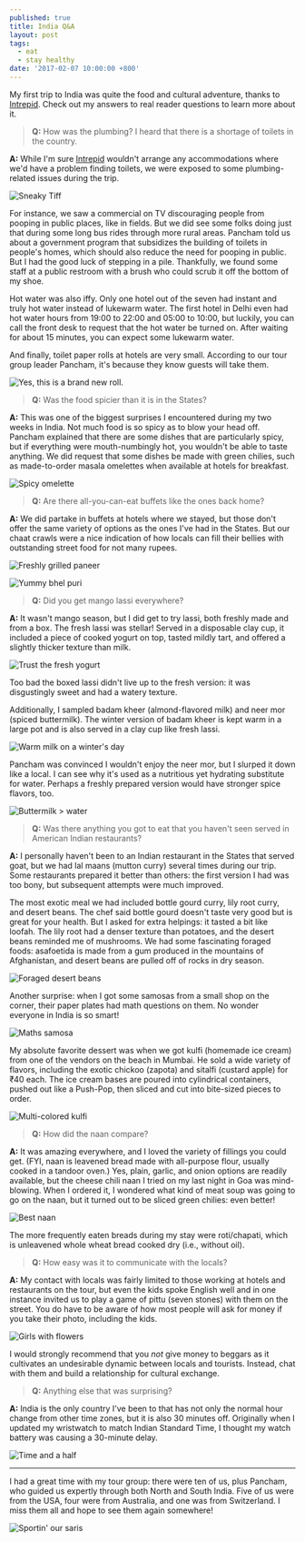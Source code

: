```yaml
---
published: true
title: India Q&A
layout: post
tags:
  - eat
  - stay healthy
date: '2017-02-07 10:00:00 +800'
---
```

My first trip to India was quite the food and cultural adventure, thanks to [Intrepid][intrepid]. Check out my answers to real reader questions to learn more about it.

<!--more-->

> **Q:** How was the plumbing? I heard that there is a shortage of toilets in the country.

**A:** While I'm sure [Intrepid][intrepid] wouldn't arrange any accommodations where we'd have a problem finding toilets, we were exposed to some plumbing-related issues during the trip.

![Sneaky Tiff]({{site.baseurl}}/images/2017/02/07-india-qa/public-urinals.jpg)

For instance, we saw a commercial on TV discouraging people from pooping in public places, like in fields. But we did see some folks doing just that during some long bus rides through more rural areas. Pancham told us about a government program that subsidizes the building of toilets in people's homes, which should also reduce the need for pooping in public. But I had the good luck of stepping in a pile. Thankfully, we found some staff at a public restroom with a brush who could scrub it off the bottom of my shoe.

Hot water was also iffy. Only one hotel out of the seven had instant and truly hot water instead of lukewarm water. The first hotel in Delhi even had hot water hours from 19:00 to 22:00 and 05:00 to 10:00, but luckily, you can call the front desk to request that the hot water be turned on. After waiting for about 15 minutes, you can expect some lukewarm water.

And finally, toilet paper rolls at hotels are very small. According to our tour group leader Pancham, it's because they know guests will take them.

![Yes, this is a brand new roll.]({{site.baseurl}}/images/2017/02/07-india-qa/toilet-paper-roll.jpg)

> **Q:** Was the food spicier than it is in the States?

**A:** This was one of the biggest surprises I encountered during my two weeks in India. Not much food is so spicy as to blow your head off. Pancham explained that there are some dishes that are particularly spicy, but if everything were mouth-numbingly hot, you wouldn't be able to taste anything. We did request that some dishes be made with green chilies, such as made-to-order masala omelettes when available at hotels for breakfast.

![Spicy omelette]({{site.baseurl}}/images/2017/02/07-india-qa/masala-omelette.jpg)

> **Q:** Are there all-you-can-eat buffets like the ones back home?

**A:** We did partake in buffets at hotels where we stayed, but those don't offer the same variety of options as the ones I've had in the States. But our chaat crawls were a nice indication of how locals can fill their bellies with outstanding street food for not many rupees.

![Freshly grilled paneer]({{site.baseurl}}/images/2017/02/07-india-qa/tandoori-paneer.jpg)

![Yummy bhel puri]({{site.baseurl}}/images/2017/02/07-india-qa/bhel-puri.jpg)

> **Q:** Did you get mango lassi everywhere?

**A:** It wasn't mango season, but I did get to try lassi, both freshly made and from a box. The fresh lassi was stellar! Served in a disposable clay cup, it included a piece of cooked yogurt on top, tasted mildly tart, and offered a slightly thicker texture than milk.

![Trust the fresh yogurt]({{site.baseurl}}/images/2017/02/07-india-qa/fresh-lassi.jpg)

Too bad the boxed lassi didn't live up to the fresh version: it was disgustingly sweet and had a watery texture.

Additionally, I sampled badam kheer (almond-flavored milk) and neer mor (spiced buttermilk). The winter version of badam kheer is kept warm in a large pot and is also served in a clay cup like fresh lassi.

![Warm milk on a winter's day]({{site.baseurl}}/images/2017/02/07-india-qa/badam-kheer.jpg)

Pancham was convinced I wouldn't enjoy the neer mor, but I slurped it down like a local. I can see why it's used as a nutritious yet hydrating substitute for water. Perhaps a freshly prepared version would have stronger spice flavors, too.

![Buttermilk > water]({{site.baseurl}}/images/2017/02/07-india-qa/neer-mor.jpg)

> **Q:** Was there anything you got to eat that you haven't seen served in American Indian restaurants?

**A:** I personally haven't been to an Indian restaurant in the States that served goat, but we had lal maans (mutton curry) several times during our trip. Some restaurants prepared it better than others: the first version I had was too bony, but subsequent attempts were much improved.

The most exotic meal we had included bottle gourd curry, lily root curry, and desert beans. The chef said bottle gourd doesn't taste very good but is great for your health. But I asked for extra helpings: it tasted a bit like loofah. The lily root had a denser texture than potatoes, and the desert beans reminded me of mushrooms. We had some fascinating foraged foods: asafoetida is made from a gum produced in the mountains of Afghanistan, and desert beans are pulled off of rocks in dry season.

![Foraged desert beans]({{site.baseurl}}/images/2017/02/07-india-qa/desert-beans.jpg)

Another surprise: when I got some samosas from a small shop on the corner, their paper plates had math questions on them. No wonder everyone in India is so smart!

![Maths samosa]({{site.baseurl}}/images/2017/02/07-india-qa/samosa.jpg)

My absolute favorite dessert was when we got kulfi (homemade ice cream) from one of the vendors on the beach in Mumbai. He sold a wide variety of flavors, including the exotic chickoo (zapota) and sitalfi (custard apple) for ₹40 each. The ice cream bases are poured into cylindrical containers, pushed out like a Push-Pop, then sliced and cut into bite-sized pieces to order.

![Multi-colored kulfi]({{site.baseurl}}/images/2017/02/07-india-qa/kulfi.jpg)

> **Q:** How did the naan compare?

**A:** It was amazing everywhere, and I loved the variety of fillings you could get. (FYI, naan is leavened bread made with all-purpose flour, usually cooked in a tandoor oven.) Yes, plain, garlic, and onion options are readily available, but the cheese chili naan I tried on my last night in Goa was mind-blowing. When I ordered it, I wondered what kind of meat soup was going to go on the naan, but it turned out to be sliced green chilies: even better!

![Best naan]({{site.baseurl}}/images/2017/02/07-india-qa/cheese-chili-naan.jpg)

The more frequently eaten breads during my stay were roti/chapati, which is unleavened whole wheat bread cooked dry (i.e., without oil).

> **Q:** How easy was it to communicate with the locals?

**A:** My contact with locals was fairly limited to those working at hotels and restaurants on the tour, but even the kids spoke English well and in one instance invited us to play a game of pittu (seven stones) with them on the street. You do have to be aware of how most people will ask for money if you take their photo, including the kids.

![Girls with flowers]({{site.baseurl}}/images/2017/02/07-india-qa/local-girls.jpg)

I would strongly recommend that you *not* give money to beggars as it cultivates an undesirable dynamic between locals and tourists. Instead, chat with them and build a relationship for cultural exchange.

> **Q:** Anything else that was surprising?

**A:** India is the only country I've been to that has not only the normal hour change from other time zones, but it is also 30 minutes off. Originally when I updated my wristwatch to match Indian Standard Time, I thought my watch battery was causing a 30-minute delay.

![Time and a half]({{site.baseurl}}/images/2017/02/07-india-qa/timezones.jpg)

---

I had a great time with my tour group: there were ten of us, plus Pancham, who guided us expertly through both North and South India. Five of us were from the USA, four were from Australia, and one was from Switzerland. I miss them all and hope to see them again somewhere!

![Sportin' our saris]({{site.baseurl}}/images/2017/02/07-india-qa/saris.jpg)

[intrepid]: http://www.intrepidtravel.com/en/india/real-food-adventure-india-102068